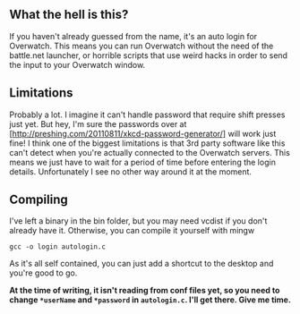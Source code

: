 ## What the hell is this?
If you haven't already guessed from the name, it's an auto login for Overwatch. This means you can run Overwatch without the need of the battle.net launcher, or horrible scripts that use weird hacks in order to send the input to your Overwatch window.

## Limitations
Probably a lot. I imagine it can't handle password that require shift presses just yet. But hey, I'm sure the passwords over at [http://preshing.com/20110811/xkcd-password-generator/] will work just fine!
I think one of the biggest limitations is that 3rd party software like this can't detect when you're actually connected to the Overwatch servers. This means we just have to wait for a period of time before entering the login details. Unfortunately I see no other way around it at the moment.

## Compiling
I've left a binary in the bin folder, but you may need vcdist if you don't already have it. Otherwise, you can compile it yourself with mingw

```
gcc -o login autologin.c
```

As it's all self contained, you can just add a shortcut to the desktop and you're good to go.

**At the time of writing, it isn't reading from conf files yet, so you need to change `*userName` and `*password` in `autologin.c`. I'll get there. Give me time.**